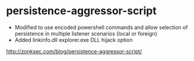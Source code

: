 # persistence-aggressor-script

* Modified to use encoded powershell commands and allow selection of persistence in multiple listener scenarios (local or foreign)
* Added linkinfo.dll explorer.exe DLL hijack option

http://zonksec.com/blog/persistence-aggressor-script/
